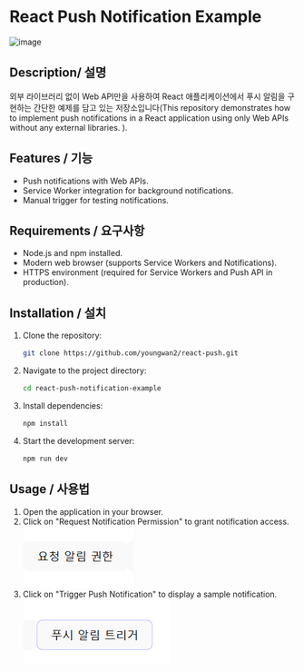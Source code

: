 # React Push Notification Example
![image](https://github.com/user-attachments/assets/2c113592-a7fb-478b-9d35-c59b5c4be513)


## Description/ 설명
외부 라이브러리 없이 Web API만을 사용하여 React 애플리케이션에서 푸시 알림을 구현하는 간단한 예제를 담고 있는 저장소입니다(This repository demonstrates how to implement push notifications in a React application using only Web APIs without any external libraries. ).


## Features / 기능
- Push notifications with Web APIs.
- Service Worker integration for background notifications.
- Manual trigger for testing notifications.


## Requirements / 요구사항
- Node.js and npm installed.
- Modern web browser (supports Service Workers and Notifications).
- HTTPS environment (required for Service Workers and Push API in production).


## Installation / 설치
1. Clone the repository:
   ```bash
   git clone https://github.com/youngwan2/react-push.git
   ```

2. Navigate to the project directory:
   ```bash
   cd react-push-notification-example
   ```

3. Install dependencies:
   ```bash
   npm install
   ```

4. Start the development server:
   ```bash
   npm run dev
   ```


## Usage / 사용법
1. Open the application in your browser.
2. Click on "Request Notification Permission" to grant notification access.
 ![alt text](image.png)
3. Click on "Trigger Push Notification" to display a sample notification.
![alt text](image-1.png)

